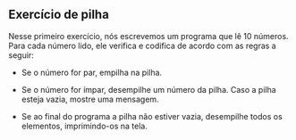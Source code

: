 ## Exercício de pilha



Nesse primeiro exercício, nós escrevemos um programa que lê 10 números. Para cada número lido, ele verifica e codifica de acordo com as regras a seguir:

- Se o número for par, empilha na pilha.

- Se o número for ímpar, desempilhe um número da pilha. Caso a pilha esteja vazia, mostre uma mensagem.

- Se ao final do programa a pilha não estiver vazia, desempilhe todos os elementos, imprimindo-os na tela.

